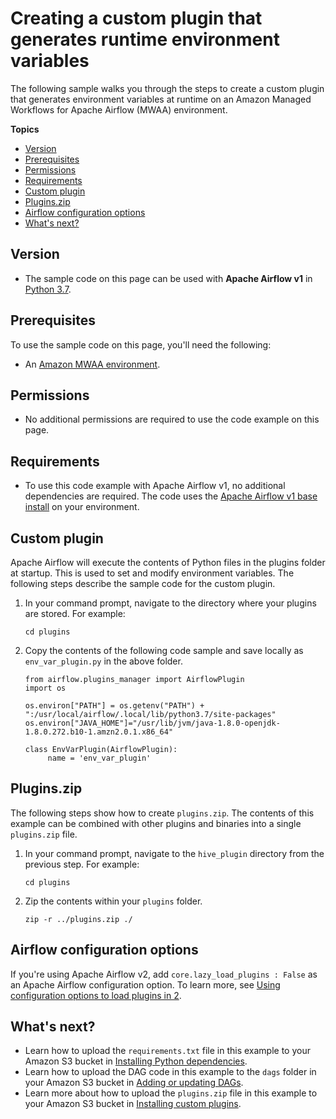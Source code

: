 # Creating a custom plugin that generates runtime environment variables<a name="samples-env-variables"></a>

The following sample walks you through the steps to create a custom plugin that generates environment variables at runtime on an Amazon Managed Workflows for Apache Airflow \(MWAA\) environment\.

**Topics**
+ [Version](#samples-env-variables-version)
+ [Prerequisites](#samples-env-variables-prereqs)
+ [Permissions](#samples-env-variables-permissions)
+ [Requirements](#samples-env-variables-dependencies)
+ [Custom plugin](#samples-env-variables-plugins-code)
+ [Plugins\.zip](#samples-env-variables-pluginszip)
+ [Airflow configuration options](#samples-env-variables-airflow-config)
+ [What's next?](#samples-env-variables-next-up)

## Version<a name="samples-env-variables-version"></a>
+ The sample code on this page can be used with **Apache Airflow v1** in [Python 3\.7](https://www.python.org/dev/peps/pep-0537/)\.

## Prerequisites<a name="samples-env-variables-prereqs"></a>

To use the sample code on this page, you'll need the following:
+ An [Amazon MWAA environment](get-started.md)\.

## Permissions<a name="samples-env-variables-permissions"></a>
+ No additional permissions are required to use the code example on this page\.

## Requirements<a name="samples-env-variables-dependencies"></a>
+ To use this code example with Apache Airflow v1, no additional dependencies are required\. The code uses the [Apache Airflow v1 base install](https://raw.githubusercontent.com/apache/airflow/constraints-1.10.12/constraints-3.7.txt) on your environment\.

## Custom plugin<a name="samples-env-variables-plugins-code"></a>

Apache Airflow will execute the contents of Python files in the plugins folder at startup\. This is used to set and modify environment variables\. The following steps describe the sample code for the custom plugin\.

1. In your command prompt, navigate to the directory where your plugins are stored\. For example:

   ```
   cd plugins
   ```

1. Copy the contents of the following code sample and save locally as `env_var_plugin.py` in the above folder\.

   ```
   from airflow.plugins_manager import AirflowPlugin
   import os
   
   os.environ["PATH"] = os.getenv("PATH") + ":/usr/local/airflow/.local/lib/python3.7/site-packages" 
   os.environ["JAVA_HOME"]="/usr/lib/jvm/java-1.8.0-openjdk-1.8.0.272.b10-1.amzn2.0.1.x86_64"
   
   class EnvVarPlugin(AirflowPlugin):                
        name = 'env_var_plugin'
   ```

## Plugins\.zip<a name="samples-env-variables-pluginszip"></a>

The following steps show how to create `plugins.zip`\. The contents of this example can be combined with other plugins and binaries into a single `plugins.zip` file\.

1. In your command prompt, navigate to the `hive_plugin` directory from the previous step\. For example:

   ```
   cd plugins
   ```

1. Zip the contents within your `plugins` folder\.

   ```
   zip -r ../plugins.zip ./
   ```

## Airflow configuration options<a name="samples-env-variables-airflow-config"></a>

If you're using Apache Airflow v2, add `core.lazy_load_plugins : False` as an Apache Airflow configuration option\. To learn more, see [Using configuration options to load plugins in 2](configuring-env-variables.md#configuring-2.0-airflow-override)\.

## What's next?<a name="samples-env-variables-next-up"></a>
+ Learn how to upload the `requirements.txt` file in this example to your Amazon S3 bucket in [Installing Python dependencies](working-dags-dependencies.md)\.
+ Learn how to upload the DAG code in this example to the `dags` folder in your Amazon S3 bucket in [Adding or updating DAGs](configuring-dag-folder.md)\.
+ Learn more about how to upload the `plugins.zip` file in this example to your Amazon S3 bucket in [Installing custom plugins](configuring-dag-import-plugins.md)\.